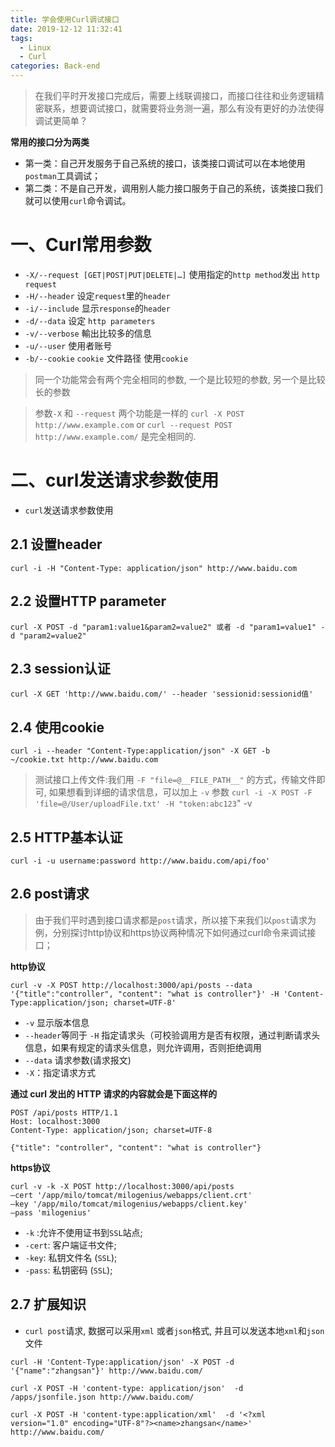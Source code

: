 ```yaml
---
title: 学会使用Curl调试接口
date: 2019-12-12 11:32:41
tags: 
  - Linux
  - Curl
categories: Back-end
---
```


> 在我们平时开发接口完成后，需要上线联调接口，而接口往往和业务逻辑精密联系，想要调试接口，就需要将业务测一遍，那么有没有更好的办法使得调试更简单？

**常用的接口分为两类**

- 第一类：自己开发服务于自己系统的接口，该类接口调试可以在本地使用`postman`工具调试；
- 第二类：不是自己开发，调用别人能力接口服务于自己的系统，该类接口我们就可以使用`curl`命令调试。


# 一、Curl常用参数

- `-X/--request [GET|POST|PUT|DELETE|…]` 使用指定的`http method`发出 `http request`
- `-H/--header` 设定`request`里的`header`
- `-i/--include` 显示`response`的`header`
- `-d/--data` 设定 `http parameters`
- `-v/--verbose` 輸出比较多的信息
- `-u/--user` 使用者账号
- `-b/--cookie` `cookie` 文件路径 使用`cookie`

> 同一个功能常会有两个完全相同的参数, 一个是比较短的参数, 另一个是比较长的参数

> 参数`-X` 和 `--request` 两个功能是一样的 `curl -X POST http://www.example.com`  or  `curl --request POST http://www.example.com/`  是完全相同的.

# 二、curl发送请求参数使用

- `curl`发送请求参数使用

## 2.1 设置header

```
curl -i -H "Content-Type: application/json" http://www.baidu.com
```

## 2.2 设置HTTP parameter

```
curl -X POST -d "param1:value1&param2=value2" 或者 -d "param1=value1" -d "param2=value2"
```

## 2.3 session认证

```
curl -X GET 'http://www.baidu.com/' --header 'sessionid:sessionid值'
```

## 2.4 使用cookie

```
curl -i --header "Content-Type:application/json" -X GET -b ~/cookie.txt http://www.baidu.com
```

> 测试接口上传文件:我们用 `-F "file=@__FILE_PATH__"` 的方式，传输文件即可, 如果想看到详细的请求信息，可以加上 `-v` 参数 `curl -i -X POST -F 'file=@/User/uploadFile.txt' -H "token:abc123`" -v


## 2.5 HTTP基本认证

```
curl -i -u username:password http://www.baidu.com/api/foo'
```

## 2.6 post请求

> 由于我们平时遇到接口请求都是`post`请求，所以接下来我们以`post`请求为例，分别探讨http协议和https协议两种情况下如何通过curl命令来调试接口；

**http协议**

```
curl -v -X POST http://localhost:3000/api/posts --data '{"title":"controller", "content": "what is controller"}' -H 'Content-Type:application/json; charset=UTF-8'
```

- `-v` 显示版本信息
- `--header`等同于 `-H` 指定请求头（可校验调用方是否有权限，通过判断请求头信息，如果有规定的请求头信息，则允许调用，否则拒绝调用
- `--data` 请求参数(请求报文)
- `-X`：指定请求方式

**通过 curl 发出的 HTTP 请求的内容就会是下面这样的**

```
POST /api/posts HTTP/1.1
Host: localhost:3000
Content-Type: application/json; charset=UTF-8

{"title": "controller", "content": "what is controller"}
```

**https协议**

```
curl -v -k -X POST http://localhost:3000/api/posts
–cert '/app/milo/tomcat/milogenius/webapps/client.crt'
–key '/app/milo/tomcat/milogenius/webapps/client.key'
–pass 'milogenius'
```

- `-k` :允许不使用证书到`SSL`站点;
- `-cert`: 客户端证书文件;
- `-key`: 私钥文件名 (`SSL`);
- `-pass`: 私钥密码 (`SSL`);

## 2.7 扩展知识

- `curl post`请求, 数据可以采用`xml` 或者`json`格式, 并且可以发送本地`xml`和`json`文件

```
curl -H 'Content-Type:application/json' -X POST -d '{"name":"zhangsan"}' http://www.baidu.com/
```

```
curl -X POST -H 'content-type: application/json'  -d /apps/jsonfile.json http://www.baidu.com/
```

```
curl -X POST -H 'content-type:application/xml'  -d '<?xml version="1.0" encoding="UTF-8"?><name>zhangsan</name>' http://www.baidu.com/
```

